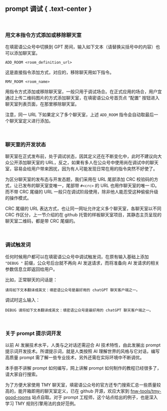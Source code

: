 prompt 调试 { .text-center }
----

&nbsp;

### 用文本指令方式添加或移除聊天室

在填密语公众号中切换到 GPT 房间，输入如下文本（请替换尖括号中的内容）也可以添加聊天室。

```
ADD_ROOM <room_definition_url>
```

这是直接指令添加方式，对应的，移除聊天用如下指令。

```
RMV_ROOM <room_name>
```

用指令方式添加或移除聊天室，一般只用于调试场合。在正式应用的场合，用户宜通过上传二维码图片的方式添加聊天室，在填密语公众号首页点 “配置” 按钮进入聊天室列表页面，在那里移除聊天室。

注意，同一 URL 下如果定义了多个聊天室，上述 `ADD_ROOM` 指令会自动取最后一个聊天室定义进行添加。

&nbsp;

### 聊天室的开发状态

聊天室在正式发布前，处于调试状态，因其定义还在不断变化中，此时不建议向大众公开添加聊天室的 URL，反之，如果有多人在公众号中使用尚在调试中的聊天室，容易会给用户带来困扰，因为有人可能发现日常在用的指令突然不好使了。

为区分聊天室的发布态与开发态题，我们采用在 URL 尾部添加 CRC 校验码的方式，让已发布的聊天室变唯一，尾部带 `#<crc>` 的 URL 也用作聊天室的唯一 ID。而不带 CRC 尾缀的 URL 一般只在调试阶段使用，除非他人能忍受这种偷偷升级的操作模式。

CRC 尾缀的 URL 表达方式，也让同一网址允许定义多个聊天室，各聊天室以不同 CRC 作区分，上一节介绍的在 github 托管的样板聊天室项目，其静态主页呈现的聊天室二维码，都是带 CRC 尾缀的。

&nbsp;

### 调试触发词

任何时候用户都可以在填密语公众号中调试触发词，在原有输入基础上添加 `"DEBUG "` 前缀，公众号后台就不再向 AI 发送请求，而将准备向 AI 发请求的相关参数信息立即返回给用户。

比如，正常聊天的问话是：

```
请将如下文本翻译成英文：填密语公众号是最好用的 chatGPT 聊天客户端之一。
```

调试时这么输入：

```
DEBUG 请将如下文本翻译成英文：填密语公众号是最好用的 chatGPT 聊天客户端之一。
```

&nbsp;

### 关于 prompt 提示词开发

以前 AI 发展技术水平，人类与之对话还需迎合 AI 技术特性，由此发展出 prompt 提示词开发技术。所谓提示词，就是人类按照 AI 理解世界的风格与它对话，编写高质量 prompt 需了解一些专业技术，另外还需在实际环境中不断调优。

本手册不讲解 prompt 如何编写，网上讲解 prompt 如何制作的教程已经很多了，请大家自行搜索。

为了方便大家使用 TMY 聊天室，填密语公众号的官方还专门搜索汇总一些质量较高的，能开箱即用的聊天室定义，已在 github 开源，欢应大家到 [fnw-tools/tmy-good-rooms](https://github.com/fnw-tools/tmy-good-rooms) 站点自取。对于 prompt 工程师，这个站点给出的例子，也是深入学习 TMY 规则引擎用法的良好范例。
